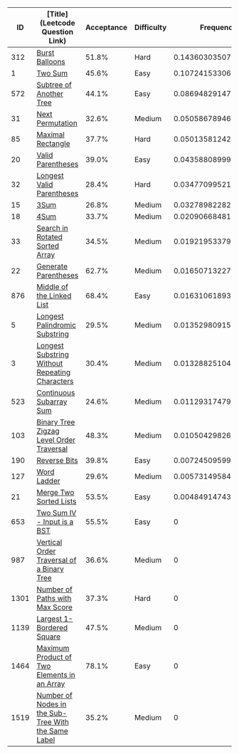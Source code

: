 |ID|[Title](Leetcode Question Link)|Acceptance|Difficulty|Frequency|
|----|-----|----|---|---|
|312|[Burst Balloons]( https://leetcode.com/problems/burst-balloons)|51.8%|Hard|0.1436030350715959|
|1|[Two Sum]( https://leetcode.com/problems/two-sum)|45.6%|Easy|0.10724153306109706|
|572|[Subtree of Another Tree]( https://leetcode.com/problems/subtree-of-another-tree)|44.1%|Easy|0.08694829147719678|
|31|[Next Permutation]( https://leetcode.com/problems/next-permutation)|32.6%|Medium|0.05058678946669793|
|85|[Maximal Rectangle]( https://leetcode.com/problems/maximal-rectangle)|37.7%|Hard|0.050135812424355455|
|20|[Valid Parentheses]( https://leetcode.com/problems/valid-parentheses)|39.0%|Easy|0.04358808999497224|
|32|[Longest Valid Parentheses]( https://leetcode.com/problems/longest-valid-parentheses)|28.4%|Hard|0.03477099521294092|
|15|[3Sum]( https://leetcode.com/problems/3sum)|26.8%|Medium|0.03278982282299087|
|18|[4Sum]( https://leetcode.com/problems/4sum)|33.7%|Medium|0.02090668481931367|
|33|[Search in Rotated Sorted Array]( https://leetcode.com/problems/search-in-rotated-sorted-array)|34.5%|Medium|0.019219533793635182|
|22|[Generate Parentheses]( https://leetcode.com/problems/generate-parentheses)|62.7%|Medium|0.016507132273019587|
|876|[Middle of the Linked List]( https://leetcode.com/problems/middle-of-the-linked-list)|68.4%|Easy|0.01631061893137506|
|5|[Longest Palindromic Substring]( https://leetcode.com/problems/longest-palindromic-substring)|29.5%|Medium|0.013529809159515602|
|3|[Longest Substring Without Repeating Characters]( https://leetcode.com/problems/longest-substring-without-repeating-characters)|30.4%|Medium|0.013288251045064422|
|523|[Continuous Subarray Sum]( https://leetcode.com/problems/continuous-subarray-sum)|24.6%|Medium|0.011293174793455513|
|103|[Binary Tree Zigzag Level Order Traversal]( https://leetcode.com/problems/binary-tree-zigzag-level-order-traversal)|48.3%|Medium|0.010504298266876018|
|190|[Reverse Bits]( https://leetcode.com/problems/reverse-bits)|39.8%|Easy|0.007245095991891571|
|127|[Word Ladder]( https://leetcode.com/problems/word-ladder)|29.6%|Medium|0.005731495844689608|
|21|[Merge Two Sorted Lists]( https://leetcode.com/problems/merge-two-sorted-lists)|53.5%|Easy|0.004849147433009811|
|653|[Two Sum IV - Input is a BST]( https://leetcode.com/problems/two-sum-iv-input-is-a-bst)|55.5%|Easy|0|
|987|[Vertical Order Traversal of a Binary Tree]( https://leetcode.com/problems/vertical-order-traversal-of-a-binary-tree)|36.6%|Medium|0|
|1301|[Number of Paths with Max Score]( https://leetcode.com/problems/number-of-paths-with-max-score)|37.3%|Hard|0|
|1139|[Largest 1-Bordered Square]( https://leetcode.com/problems/largest-1-bordered-square)|47.5%|Medium|0|
|1464|[Maximum Product of Two Elements in an Array]( https://leetcode.com/problems/maximum-product-of-two-elements-in-an-array)|78.1%|Easy|0|
|1519|[Number of Nodes in the Sub-Tree With the Same Label]( https://leetcode.com/problems/number-of-nodes-in-the-sub-tree-with-the-same-label)|35.2%|Medium|0|
